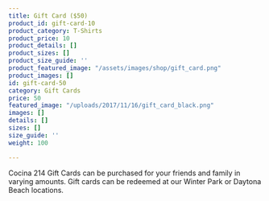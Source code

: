 ```yaml
---
title: Gift Card ($50)
product_id: gift-card-10
product_category: T-Shirts
product_price: 10
product_details: []
product_sizes: []
product_size_guide: ''
product_featured_image: "/assets/images/shop/gift_card.png"
product_images: []
id: gift-card-50
category: Gift Cards
price: 50
featured_image: "/uploads/2017/11/16/gift_card_black.png"
images: []
details: []
sizes: []
size_guide: ''
weight: 100

---
```

Cocina 214 Gift Cards can be purchased for your friends and family in varying amounts. Gift cards can be redeemed at our Winter Park or Daytona Beach locations.
